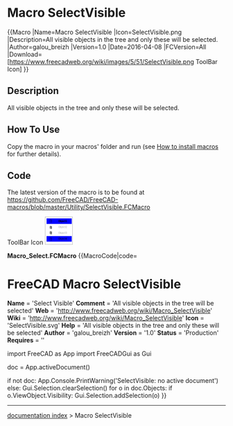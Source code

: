 # Macro SelectVisible
{{Macro
|Name=Macro SelectVisible
|Icon=SelectVisible.png
|Description=All visible objects in the tree and only these will be selected.
|Author=galou_breizh
|Version=1.0
|Date=2016-04-08
|FCVersion=All
|Download=[https://www.freecadweb.org/wiki/images/5/51/SelectVisible.png ToolBar Icon]
}}

## Description

All visible objects in the tree and only these will be selected.

 

## How To Use 

Copy the macro in your macros\' folder and run (see [How to install macros](How_to_install_macros.md) for further details).

## Code

The latest version of the macro is to be found at <https://github.com/FreeCAD/FreeCAD-macros/blob/master/Utility/SelectVisible.FCMacro>

 ToolBar Icon ![](images/SelectVisible.png )

**Macro\_Select.FCMacro** {{MacroCode|code=
# FreeCAD Macro SelectVisible

__Name__ = 'Select Visible'
__Comment__ = 'All visible objects in the tree will be selected'
__Web__ = 'http://www.freecadweb.org/wiki/Macro_SelectVisible'
__Wiki__ = 'http://www.freecadweb.org/wiki/Macro_SelectVisible'
__Icon__ = 'SelectVisible.svg'
__Help__ = 'All visible objects in the tree and only these will be selected'
__Author__ = 'galou_breizh'
__Version__ = '1.0'
__Status__ = 'Production'
__Requires__ = ''

import FreeCAD as App
import FreeCADGui as Gui

doc = App.activeDocument()

if not doc:
    App.Console.PrintWarning('SelectVisible: no active document')
else:
    Gui.Selection.clearSelection()
    for o in doc.Objects:
        if o.ViewObject.Visibility:
            Gui.Selection.addSelection(o)
}}

---
[documentation index](../README.md) > Macro SelectVisible
